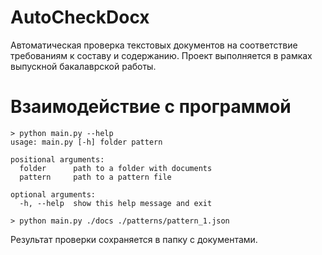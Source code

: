# AutoCheckDocx
Автоматическая проверка текстовых документов на соответствие требованиям к составу и содержанию. Проект выполняется в рамках выпускной бакалаврской работы. 

# Взаимодействие с программой
```
> python main.py --help
usage: main.py [-h] folder pattern

positional arguments:
  folder      path to a folder with documents
  pattern     path to a pattern file

optional arguments:
  -h, --help  show this help message and exit
  
> python main.py ./docs ./patterns/pattern_1.json
```
Результат проверки сохраняется в папку с документами.
